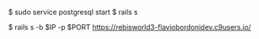 $ sudo service postgresql start
$ rails s

$ rails s -b $IP -p $PORT
https://rebisworld3-flaviobordonidev.c9users.io/
